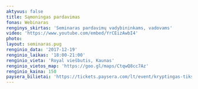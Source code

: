 ```yaml
---
aktyvus: false
title: Sąmoningas pardavimas
fonas: Webinaras
renginys_skirtas: 'Seminaras pardavimų vadybininkams, vadovams'
video: 'https://www.youtube.com/embed/YrCEizAwbI4'
photo: 
layout: seminaras.pug
renginio_data: '2017-12-19'
renginio_laikas: '18:00-21:00'
renginio_vieta: 'Royal viešbutis, Kaunas'
renginio_vietos_map: 'https://goo.gl/maps/CtqwQ8cc7Az'
renginio_kaina: 150
paysera_bilietai: 'https://tickets.paysera.com/lt/event/kryptingas-tikslu-siekimas-per-asmenines-vertybes'
---
```

